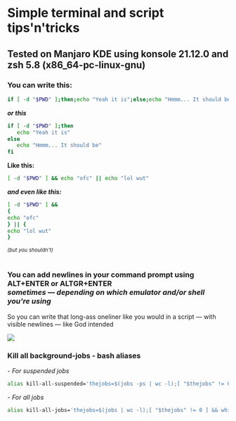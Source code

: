 # Simple terminal and script tips'n'tricks
## Tested on Manjaro KDE using konsole 21.12.0 and zsh 5.8 (x86_64-pc-linux-gnu)

### You can write this:
```bash
if [ -d "$PWD" ];then;echo "Yeah it is";else;echo "Hmmm... It should be";fi
```
<b>*or this*</b>
   
```bash
if [ -d "$PWD" ];then
   echo "Yeah it is"
else
   echo "Hmmm... It should be"
fi
```
   
<b> Like this: </b>
   

```bash
[ -d "$PWD" ] && echo "ofc" || echo "lol wut"

```
   
<b> *and even like this:* </b> </sup>

```bash
[ -d "$PWD" ] && 
{
echo "ofc"
} || {
echo "lol wut"
}
```
<sup> *(but you shouldn't)* </sup>

#

### You can add newlines in your command prompt using ALT+ENTER or ALTGR+ENTER <br> *sometimes — depending on which emulator and/or shell you're using*

So you can write that long-ass oneliner like you would in a script — with visible newlines — like God intended


![](https://user-images.githubusercontent.com/64572787/149601795-1fa07384-d534-4b51-bbfe-16477d041fe4.png)


### Kill all background-jobs - bash aliases
*- For suspended jobs*
```bash
alias kill-all-suspended='thejobs=$(jobs -ps | wc -l);[ "$thejobs" != 0 ] && while [ "$thejobs" != 0 ];do for i in "$thejobs"; do [ "$thejobs" != 0 ] && kill %$i; done; thejobs=$(jobs -ps | wc -l); done || echo "No suspended jobs"'
```

*- For all jobs*
```bash
alias kill-all-jobs='thejobs=$(jobs | wc -l);[ "$thejobs" != 0 ] && while [ "$thejobs" != 0 ];do for i in "$thejobs"; do [ "$thejobs" != 0 ] && kill %$i; done; thejobs=$(jobs | wc -l); done || echo "No jobs"'
```
